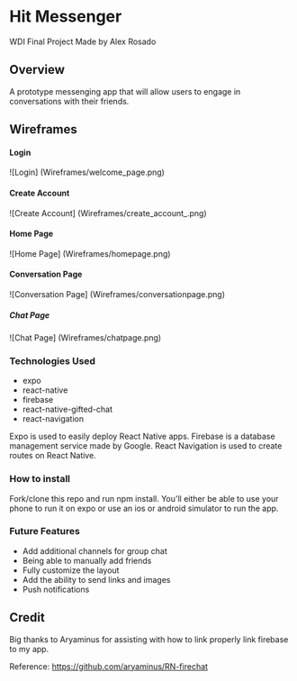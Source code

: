 # Hit Messenger
WDI Final Project
Made by Alex Rosado

## Overview
A prototype messenging app that will allow users to engage in conversations with their friends.

## Wireframes
#### Login
![Login]
(Wireframes/welcome_page.png)

#### Create Account
![Create Account]
(Wireframes/create_account_.png)

#### Home Page
![Home Page]
(Wireframes/homepage.png)

#### Conversation Page
![Conversation Page]
(Wireframes/conversationpage.png)

##### Chat Page
![Chat Page]
(Wireframes/chatpage.png)

### Technologies Used
* expo
* react-native
* firebase
* react-native-gifted-chat
* react-navigation

Expo is used to easily deploy React Native apps. Firebase is a database management service made by Google. React Navigation is used to create routes on React Native.

### How to install
Fork/clone this repo and run npm install. You'll either be able to use your phone to run it on expo or use an ios or android simulator to run the app.

### Future Features
* Add additional channels for group chat
* Being able to manually add friends
* Fully customize the layout
* Add the ability to send links and images
* Push notifications

## Credit

Big thanks to Aryaminus for assisting with how to link properly link firebase to my app.

Reference: https://github.com/aryaminus/RN-firechat


